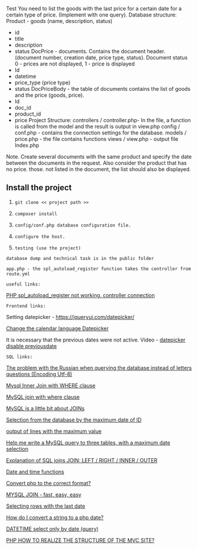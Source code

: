Test
You need to list the goods with the last price for a certain date for a certain type of price. (Implement with one query).
Database structure:
Product - goods (name, description, status)
- id
- title
- description
- status
DocPrice - documents. Contains the document header. (document number, creation date, price type, status). Document status 0 - prices are not displayed, 1 - price is displayed
- Id
- datetime
- price_type (price type)
- status
DocPriceBody - the table of documents contains the list of goods and the price (goods, price).
- Id
- doc_id
- product_id
- price
Project Structure:
controllers / controller.php- In the file, a function is called from the model and the result is output in view.php
config / conf.php - contains the connection settings for the database.
models / price.php - the file contains functions
views / view.php - output file
Index.php

Note.
Create several documents with the same product and specify the date between the documents in the request. Also consider the product that has no price. those. not listed in the document, the list should also be displayed.



Install the project
-------------------
1. `git clone << project path >>`

2. `сomposer install`

3. `config/conf.php database configuration file.`
	
4. `configure the host.`

5. `testing (use the project)`


`database dump and technical task is in the public folder`

`app.php - the spl_autoload_register function takes the controller from route.yml`


`useful links:`

[PHP spl_autoload_register not working, controller connection](https://ru.stackoverflow.com/questions/638039/php-spl-autoload-register-%D0%BD%D0%B5-%D1%80%D0%B0%D0%B1%D0%BE%D1%82%D0%B0%D0%B5%D1%82)

`Frontend links:`

Setting datepicker - <https://jqueryui.com/datepicker/>

[Change the calendar language Datepicker](http://it-bloknot.ru/?q=book/%D0%BF%D1%80%D0%B8%D0%BC%D0%B5%D0%BD%D0%B5%D0%BD%D0%B8%D0%B5-%D1%8F%D0%B7%D1%8B%D0%BA%D0%B0-javascript-%D0%B8-%D0%B1%D0%B8%D0%B1%D0%BB%D0%B8%D0%BE%D1%82%D0%B5%D0%BA%D0%B8-jquery-%D0%BF%D1%80%D0%B8-%D1%81%D0%BE%D0%B7%D0%B4%D0%B0%D0%BD%D0%B8%D0%B8-%D0%B2%D0%B5%D0%B1-%D1%81%D0%B0%D0%B9%D1%82%D0%B0/62%D1%81%D0%BC%D0%B5%D0%BD%D0%B0-%D1%8F%D0%B7%D1%8B%D0%BA%D0%B0-%D0%BA%D0%B0%D0%BB%D0%B5%D0%BD%D0%B4%D0%B0%D1%80%D1%8F)

It is necessary that the previous dates were not active. Video -
[datepicker disable previousdate](https://www.youtube.com/watch?v=GYNtRphgzIw)

`SQL links:`

[The problem with the Russian when querying the database instead of letters questions (Encoding Utf-8)](https://ru.stackoverflow.com/questions/295847/%D0%9F%D1%80%D0%BE%D0%B1%D0%BB%D0%B5%D0%BC%D0%B0-%D1%81-%D1%80%D1%83%D1%81%D1%81%D0%BA%D0%B8%D0%BC-%D0%BF%D1%80%D0%B8-%D0%B7%D0%B0%D0%BF%D1%80%D0%BE%D1%81%D0%B0%D1%85-%D0%BA-%D0%B1%D0%B0%D0%B7%D0%B5-%D0%B4%D0%B0%D0%BD%D0%BD%D1%8B%D1%85-%D0%B2%D0%BC%D0%B5%D1%81%D1%82%D0%BE-%D0%B1%D1%83%D0%BA%D0%B2-%D0%B2%D0%BE%D0%BF%D1%80%D0%BE%D1%81%D1%8B-%D0%9A%D0%BE%D0%B4%D0%B8%D1%80%D0%BE%D0%B2%D0%BA%D0%B0-utf)

[Mysql Inner Join with WHERE clause](https://stackoverflow.com/questions/12364602/mysql-inner-join-with-where-clause)

[MySQL join with where clause](https://stackoverflow.com/questions/1219909/mysql-join-with-where-clause)

[MySQL is a little bit about JOINs](https://anton-pribora.ru/articles/mysql/mysql-join/)

[Selection from the database by the maximum date of ID](https://ru.stackoverflow.com/questions/616013/%D0%92%D1%8B%D0%B1%D0%BE%D1%80-%D0%B8%D0%B7-%D0%B1%D0%B0%D0%B7%D1%8B-%D0%BF%D0%BE-%D0%BC%D0%B0%D0%BA%D1%81%D0%B8%D0%BC%D0%B0%D0%BB%D1%8C%D0%BD%D0%BE%D0%B9-%D0%B4%D0%B0%D1%82%D0%B5-%D1%83-id/616042#616042)

[output of lines with the maximum value](https://ru.stackoverflow.com/questions/496515/%D0%B2%D1%8B%D0%B2%D0%BE%D0%B4-%D1%81%D1%82%D1%80%D0%BE%D0%BA-%D1%81-%D0%BC%D0%B0%D0%BA%D1%81%D0%B8%D0%BC%D0%B0%D0%BB%D1%8C%D0%BD%D1%8B%D0%BC-%D0%B7%D0%BD%D0%B0%D1%87%D0%B5%D0%BD%D0%B8%D0%B5%D0%BC/496532#496532)

[Help me write a MySQL query to three tables, with a maximum date selection](https://ru.stackoverflow.com/questions/624551/%D0%9F%D0%BE%D0%BC%D0%BE%D0%B3%D0%B8%D1%82%D0%B5-%D0%BD%D0%B0%D0%BF%D0%B8%D1%81%D0%B0%D1%82%D1%8C-mysql-%D0%B7%D0%B0%D0%BF%D1%80%D0%BE%D1%81-%D0%BA-%D1%82%D1%80%D1%91%D0%BC-%D1%82%D0%B0%D0%B1%D0%BB%D0%B8%D1%86%D0%B0%D0%BC-%D1%81-%D0%B2%D1%8B%D0%B1%D0%BE%D1%80%D0%BA%D0%BE%D0%B9-%D0%BF%D0%BE-%D0%BC%D0%B0%D0%BA%D1%81%D0%B8%D0%BC%D0%B0%D0%BB%D1%8C%D0%BD%D0%BE%D0%B9-%D0%B4%D0%B0%D1%82%D0%B5)

[Explanation of SQL joins JOIN: LEFT / RIGHT / INNER / OUTER](http://www.skillz.ru/dev/php/article-Obyasnenie_SQL_obedinenii_JOIN_INNER_OUTER.html)

[Date and time functions](https://phpclub.ru/mysql/doc/date-and-time-functions.html)

[Convert php to the correct format?](https://ru.stackoverflow.com/questions/331120/%D0%9F%D1%80%D0%B5%D0%BE%D0%B1%D1%80%D0%B0%D0%B7%D0%BE%D0%B2%D0%B0%D1%82%D1%8C-%D0%B4%D0%B0%D1%82%D1%83-php-%D0%B2-%D0%BD%D1%83%D0%B6%D0%BD%D1%8B%D0%B9-%D1%84%D0%BE%D1%80%D0%BC%D0%B0%D1%82)

[MYSQL JOIN - fast, easy, easy](http://aktual.com.ua/all/mysql-join/)

[Selecting rows with the last date](https://ru.stackoverflow.com/questions/465571/%D0%92%D1%8B%D0%B1%D0%BE%D1%80%D0%BA%D0%B0-%D1%81%D1%82%D1%80%D0%BE%D0%BA-%D1%81-%D0%BF%D0%BE%D1%81%D0%BB%D0%B5%D0%B4%D0%BD%D0%B5%D0%B9-%D0%B4%D0%B0%D1%82%D0%BE%D0%B9)

[How do I convert a string to a php date?](https://ru.stackoverflow.com/questions/229226/%D0%9A%D0%B0%D0%BA-%D0%BF%D1%80%D0%B5%D0%BE%D0%B1%D1%80%D0%B0%D0%B7%D0%BE%D0%B2%D0%B0%D1%82%D1%8C-%D1%81%D1%82%D1%80%D0%BE%D0%BA%D1%83-%D0%B2-%D0%B4%D0%B0%D1%82%D1%83-php)

[DATETIME select only by date (query)](https://ru.stackoverflow.com/questions/214836/datetime-%D0%B2%D1%8B%D0%B1%D1%80%D0%B0%D1%82%D1%8C-%D1%82%D0%BE%D0%BB%D1%8C%D0%BA%D0%BE-%D0%BF%D0%BE-%D0%B4%D0%B0%D1%82%D0%B5-%D0%B7%D0%B0%D0%BF%D1%80%D0%BE%D1%81)

[PHP HOW TO REALIZE THE STRUCTURE OF THE MVC SITE?](http://www.itmathrepetitor.ru/php-kak-realizovat-strukturu-sajjta-mvc/)
